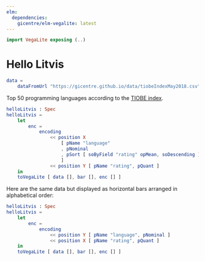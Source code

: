 ```yaml
---
elm:
  dependencies:
    gicentre/elm-vegalite: latest
---
```


```elm {l=hidden}
import VegaLite exposing (..)
```

# Hello Litvis

```elm {l=hidden}
data =
    dataFromUrl "https://gicentre.github.io/data/tiobeIndexMay2018.csv"
```

Top 50 programming languages according to the [TIOBE index](https://www.tiobe.com/tiobe-index).

```elm {v siding}
helloLitvis : Spec
helloLitvis =
    let
        enc =
            encoding
                << position X
                    [ pName "language"
                    , pNominal
                    , pSort [ soByField "rating" opMean, soDescending ]
                    ]
                << position Y [ pName "rating", pQuant ]
    in
    toVegaLite [ data [], bar [], enc [] ]
```

Here are the same data but displayed as horizontal bars arranged in alphabetical order:

```elm {v siding}
helloLitvis : Spec
helloLitvis =
    let
        enc =
            encoding
                << position Y [ pName "language", pNominal ]
                << position X [ pName "rating", pQuant ]
    in
    toVegaLite [ data [], bar [], enc [] ]
```
